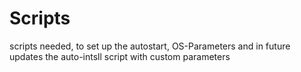 # Scripts

scripts needed, to set up the autostart, OS-Parameters and in future updates
the auto-intsll script with custom parameters